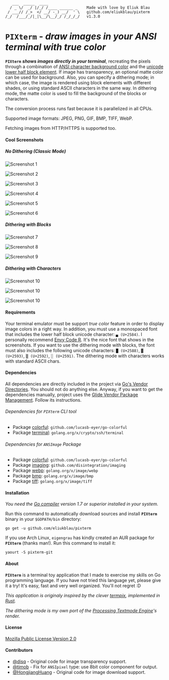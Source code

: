 ```
   ___  _____  ____
  / _ \/  _/ |/_/ /____ ______ _    Made with love by Eliuk Blau
 / ___// /_>  </ __/ -_) __/  ' \   github.com/eliukblau/pixterm
/_/  /___/_/|_|\__/\__/_/ /_/_/_/   v1.3.0

```

# `PIXterm` - *draw images in your ANSI terminal with true color*

**`PIXterm`** ***shows images directly in your terminal***, recreating the pixels through a combination of [ANSI character background color](http://en.wikipedia.org/wiki/ANSI_escape_code#Colors) and the [unicode lower half block element](http://en.wikipedia.org/wiki/Block_Elements). If image has transparency, an optional matte color can be used for background. Also, you can specify a dithering mode; in which case, the image is rendered using block elements with different shades, or using standard ASCII characters in the same way. In dithering mode, the matte color is used to fill the background of the blocks or characters.

The conversion process runs fast because it is parallelized in all CPUs.

Supported image formats: JPEG, PNG, GIF, BMP, TIFF, WebP.

Fetching images from HTTP/HTTPS is supported too.

#### Cool Screenshots

##### No Dithering (Classic Mode)

![Screenshot 1](screenshot01.png)

![Screenshot 2](screenshot02.png)

![Screenshot 3](screenshot03.png)

![Screenshot 4](screenshot04.png)

![Screenshot 5](screenshot05.png)

![Screenshot 6](screenshot06.png)

##### Dithering with Blocks

![Screenshot 7](screenshot07.png)

![Screenshot 8](screenshot08.png)

![Screenshot 9](screenshot09.png)

##### Dithering with Characters

![Screenshot 10](screenshot10.png)

![Screenshot 10](screenshot11.png)

![Screenshot 10](screenshot12.png)

#### Requirements
Your terminal emulator must be support *true color* feature in order to display image colors in a right way. In addition, you must use a monospaced font that includes the lower half block unicode character: `▄ (U+2584)`. I personally recommend [Envy Code R](http://damieng.com/blog/2008/05/26/envy-code-r-preview-7-coding-font-released). It's the nice font that shows in the screenshots. If you want to use the dithering mode with blocks, the font must also includes the following unicode characters: `█ (U+2588)`, `▓ (U+2593)`, `▒ (U+2592)`, `░ (U+2591)`. The dithering mode with characters works with standard ASCII chars.

#### Dependencies

All dependencies are directly included in the project via [Go's Vendor Directories](http://golang.org/cmd/go/#hdr-Vendor_Directories). You should not do anything else. Anyway, if you want to get the dependencies manually, project uses the [Glide Vendor Package Management](http://glide.sh). Follow its instructions.

###### Dependencies for `PIXterm` CLI tool

- Package [colorful](github.com/lucasb-eyer/go-colorful): `github.com/lucasb-eyer/go-colorful`
- Package [terminal](http://godoc.org/golang.org/x/crypto/ssh/terminal): `golang.org/x/crypto/ssh/terminal`

###### Dependencies for `ANSImage` Package

- Package [colorful](github.com/lucasb-eyer/go-colorful): `github.com/lucasb-eyer/go-colorful`
- Package [imaging](http://github.com/disintegration/imaging): `github.com/disintegration/imaging`
- Package [webp](http://godoc.org/golang.org/x/image/webp): `golang.org/x/image/webp`
- Package [bmp](http://godoc.org/golang.org/x/image/bmp): `golang.org/x/image/bmp`
- Package [tiff](http://godoc.org/golang.org/x/image/tiff): `golang.org/x/image/tiff`

#### Installation

*You need the [Go compiler](http://golang.org) version 1.7 or superior installed in your system.*

Run this command to automatically download sources and install **`PIXterm`** binary in your `$GOPATH/bin` directory:

`go get -u github.com/eliukblau/pixterm`

If you use Arch Linux, `eigengrau` has kindly created an AUR package for **`PIXterm`** (thanks man!). Run this command to install it:

`yaourt -S pixterm-git`

#### About

**`PIXterm`** is a terminal toy application that I made to exercise my skills on Go programming language. If you have not tried this language yet, please give it a try! It's easy, fast and very well organized. You'll not regret :D

*This application is originaly inspired by the clever [termpix](http://github.com/hopey-dishwasher/termpix), implemented in [Rust](http://www.rust-lang.org).*

*The dithering mode is my own port of the [Processing Textmode Engine](http://github.com/no-carrier/ProcessingTextmodeEngine)'s render.*

#### License

[Mozilla Public License Version 2.0](http://mozilla.org/MPL/2.0)

#### Contributors

- [@disq](http://github.com/disq) - Original code for image transparency support.
- [@timob](http://github.com/timob) - Fix for `ANSIpixel` type: use 8bit color component for output.
- [@HongjiangHuang](http://github.com/HongjiangHuang) - Original code for image download support.
